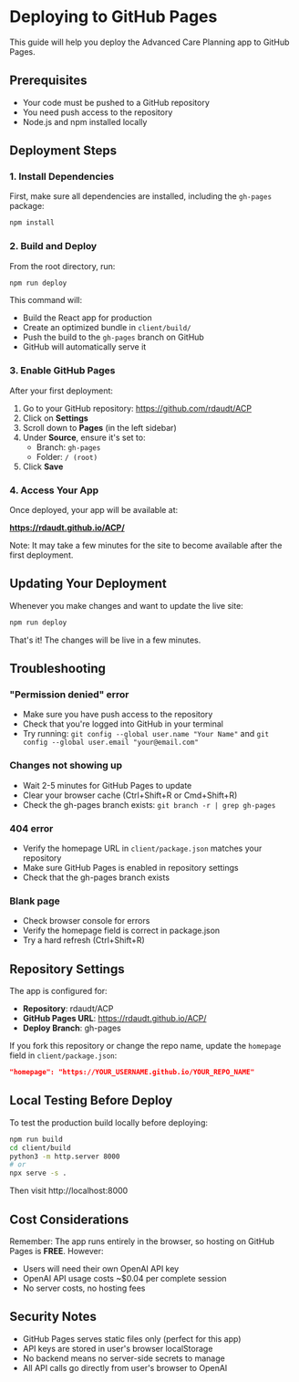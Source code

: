 # Deploying to GitHub Pages

This guide will help you deploy the Advanced Care Planning app to GitHub Pages.

## Prerequisites

- Your code must be pushed to a GitHub repository
- You need push access to the repository
- Node.js and npm installed locally

## Deployment Steps

### 1. Install Dependencies

First, make sure all dependencies are installed, including the `gh-pages` package:

```bash
npm install
```

### 2. Build and Deploy

From the root directory, run:

```bash
npm run deploy
```

This command will:
- Build the React app for production
- Create an optimized bundle in `client/build/`
- Push the build to the `gh-pages` branch on GitHub
- GitHub will automatically serve it

### 3. Enable GitHub Pages

After your first deployment:

1. Go to your GitHub repository: https://github.com/rdaudt/ACP
2. Click on **Settings**
3. Scroll down to **Pages** (in the left sidebar)
4. Under **Source**, ensure it's set to:
   - Branch: `gh-pages`
   - Folder: `/ (root)`
5. Click **Save**

### 4. Access Your App

Once deployed, your app will be available at:

**https://rdaudt.github.io/ACP/**

Note: It may take a few minutes for the site to become available after the first deployment.

## Updating Your Deployment

Whenever you make changes and want to update the live site:

```bash
npm run deploy
```

That's it! The changes will be live in a few minutes.

## Troubleshooting

### "Permission denied" error
- Make sure you have push access to the repository
- Check that you're logged into GitHub in your terminal
- Try running: `git config --global user.name "Your Name"` and `git config --global user.email "your@email.com"`

### Changes not showing up
- Wait 2-5 minutes for GitHub Pages to update
- Clear your browser cache (Ctrl+Shift+R or Cmd+Shift+R)
- Check the gh-pages branch exists: `git branch -r | grep gh-pages`

### 404 error
- Verify the homepage URL in `client/package.json` matches your repository
- Make sure GitHub Pages is enabled in repository settings
- Check that the gh-pages branch exists

### Blank page
- Check browser console for errors
- Verify the homepage field is correct in package.json
- Try a hard refresh (Ctrl+Shift+R)

## Repository Settings

The app is configured for:
- **Repository**: rdaudt/ACP
- **GitHub Pages URL**: https://rdaudt.github.io/ACP/
- **Deploy Branch**: gh-pages

If you fork this repository or change the repo name, update the `homepage` field in `client/package.json`:

```json
"homepage": "https://YOUR_USERNAME.github.io/YOUR_REPO_NAME"
```

## Local Testing Before Deploy

To test the production build locally before deploying:

```bash
npm run build
cd client/build
python3 -m http.server 8000
# or
npx serve -s .
```

Then visit http://localhost:8000

## Cost Considerations

Remember: The app runs entirely in the browser, so hosting on GitHub Pages is **FREE**. However:

- Users will need their own OpenAI API key
- OpenAI API usage costs ~$0.04 per complete session
- No server costs, no hosting fees

## Security Notes

- GitHub Pages serves static files only (perfect for this app)
- API keys are stored in user's browser localStorage
- No backend means no server-side secrets to manage
- All API calls go directly from user's browser to OpenAI
